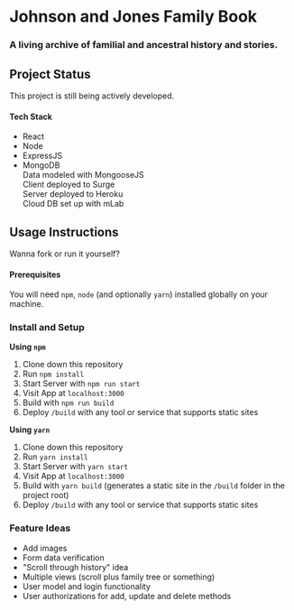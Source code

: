 # Johnson and Jones Family Book  
### A living archive of familial and ancestral history and stories.  
   

## Project Status
This project is still being actively developed. 


#### Tech Stack
- React  
- Node  
- ExpressJS   
- MongoDB    
Data modeled with MongooseJS  
Client deployed to Surge  
Server deployed to Heroku  
Cloud DB set up with mLab  

<!-- #### Resources
- [codrops](https://tympanus.net/codrops/css_reference/)  
- [Materialize](http://next.materializecss.com/)  
- [whenpresident](https://github.com/keaglin/whenpresidentexercise) (from following in class)  

## Project Screen Shots
![App Welcome](./images/welcome.png "App Welcome")
![List of People](./images/list.png "List of People")
![Person Detail](./images/detail.png "One person's details") -->

## Usage Instructions
Wanna fork or run it yourself? 
#### Prerequisites
You will need `npm`, `node` (and optionally `yarn`) installed globally on your machine.  
### Install and Setup
**Using `npm`**  
1. Clone down this repository  
2. Run `npm install`  
3. Start Server with `npm run start`   
4. Visit App at `localhost:3000`  
5. Build with `npm run build`  
6. Deploy `/build` with any tool or service that supports static sites  

**Using `yarn`**  
1. Clone down this repository  
2. Run `yarn install`  
3. Start Server with `yarn start`   
4. Visit App at `localhost:3000` 
5. Build with `yarn build` (generates a static site in the `/build` folder in the project root)  
6. Deploy `/build` with any tool or service that supports static sites


### Feature Ideas
- Add images
- Form data verification
- "Scroll through history" idea
- Multiple views (scroll plus family tree or something)
- User model and login functionality
- User authorizations for add, update and delete methods

<!-- ## Reflection

#### About 
This was initially a project built over 3 days to wrap up Unit 2 of my Web Development Immersive cohort at General Assembly DC. I built it to demonstrate knowledge of backend engineering techniques learned during Unit 2.  
I initially set out to build an API with a separate frontend (which I've now done as of this writing on 3/6/18). The project was inspired by my wife's idea to make and bind a physical book. I thought a website would make the information more accessible and easier to disseminate.  
#### Technologies Used
I used the MERN (Mongo, Express, React, Node) stack to build this project because it's what we've been using so it was easy to translate to my use case for this project. I initially wanted to use Pug because I had positive experiences with Pug (when it was Jade) in the past but I severely underestimated how much time I spent reading documentation and experimenting to get things functional, especially with regard to passing in data from my controller. With the time given, I decided to switch back to Handlebars because I could accomplish the same functionality and hit my deadline.  
This app was previously deployed as a MEHN app to Github Pages but I used Surge for the React app because it's quick and easy. Github Pages is excellent for static sites but I needed a hosted backend for this particular project so Heroku was an easy choice. I used mLab to host the database and used an environmental variable to connect it. -->